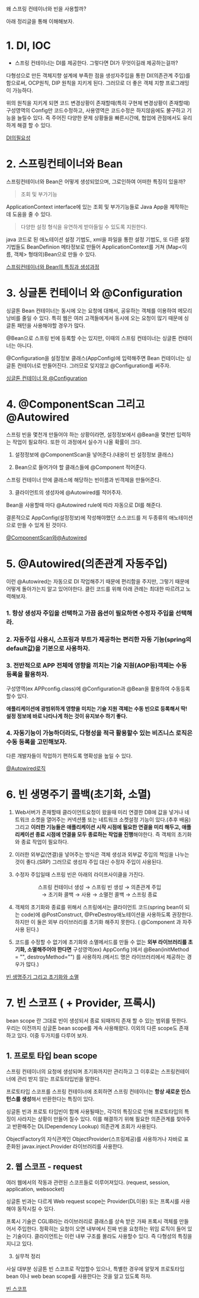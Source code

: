 왜 스프링 컨테이너와 빈을 사용할까?

아래 정리글을 통해 이해해보자.

# 1. DI, IOC

- 스프링 컨테이너는 DI를 제공한다. 그렇다면 DI가 무엇이길래 제공하는걸까?

다형성으로 만든 객체지향 설계에 부족한 점을 생성자주입을 통한 DI(의존관계 주입)를 함으로써, OCP원칙, DIP 원칙을 지키게 된다. 그러므로 더 좋은 객체 지향 프로그래밍이 가능하다.

위의 원칙을 지키게 되면 코드 변경상황이 존재할때(특히 구현체 변경상황이 존재할때) 구성영역의 Config만 코드수정하고, 사용영역은 코드수정은 하지않음에도 불구하고 기능을 늘릴수 있다.
즉 주어진 다양한 문제 상황들을 빠른시간에, 협업에 관점에서도 유리하게 해결 할 수 있다.

[DI의필요성](https://github.com/steadykyu/springStudy/blob/master/2.springCorePrinciple/00.NotespringCorePrinciple/%EC%8A%A4%ED%94%84%EB%A7%81%ED%95%B5%EC%8B%AC%EC%9B%90%EB%A6%AC3_%EA%B0%9D%EC%B2%B4%EC%A7%80%ED%96%A5%EC%9B%90%EB%A6%AC%EC%A0%81%EC%9A%A9.md)

# 2. 스프링컨테이너와 Bean

스프링컨테이너와 Bean은 어떻게 생성되었으며, 그로인하여 어떠한 특징이 있을까?

> 조회 및 부가기능

ApplicationContext interface에 있는 조회 및 부가기능들로 Java App을 제작하는데 도움을 줄 수 있다.

> 다양한 설정 형식을 유연하게 받아들일 수 있도록 지원한다.

java 코드로 된 애노테이션 설정 기법도, xml을 파일을 통한 설정 기법도, 또 다른 설정 기법들도 BeanDefinion 메타정보로 만들어 ApplicationContext를 거쳐 (Map<이름, 객체> 형태의)Bean으로 만들 수 있다.

[스프링컨테이너와 Bean의 특징과 생성과정](https://github.com/steadykyu/springStudy/blob/master/2.springCorePrinciple/00.NotespringCorePrinciple/%EC%8A%A4%ED%94%84%EB%A7%81%ED%95%B5%EC%8B%AC%EC%9B%90%EB%A6%AC4_%EC%8A%A4%ED%94%84%EB%A7%81%EC%BB%A8%ED%85%8C%EC%9D%B4%EB%84%88%EC%99%80%20%EB%B9%88.md)

# 3. 싱글톤 컨테이너 와 @Configuration

싱글톤 Bean 컨테이너는 동시에 오는 요청에 대해서, 공유하는 객체를 이용하여 메모리 낭비를 줄일 수 있다. 특히 웹은 여러 고객들에게서 동시에 오는 요청이 많기 때문에 싱글톤 패턴을 사용해야할 경우가 많다.

@Bean으로 스프링 빈에 등록할 수는 있지만, 이때의 스프링 컨테이너는 싱글톤 컨테이너는 아니다.

@Configuration을 설정정보 클래스(AppConfig)에 입력해주면 Bean 컨테이너는 싱글톤 컨테이너로 만들어진다. 그러므로 잊지않고 @Configuration를 써주자.

[싱글톤 컨테이너 와 @Configuration](https://github.com/steadykyu/springStudy/blob/master/2.springCorePrinciple/00.NotespringCorePrinciple/%EC%8A%A4%ED%94%84%EB%A7%81%ED%95%B5%EC%8B%AC%EC%9B%90%EB%A6%AC5_%EC%8B%B1%EA%B8%80%ED%86%A4%EC%BB%A8%ED%85%8C%EC%9D%B4%EB%84%88.md)

# 4. @ComponentScan 그리고 @Autowired

스프링 빈을 몇천개 만들어야 하는 상황이라면, 설정정보에서 @Bean을 몇천번 입력하는 작업이 필요하다. 또한 이 과정에서 실수가 나올 확률이 크다.

1. 설정정보에 @ComponentScan을 넣어준다.(내용이 빈 설정정보 클래스)

2. Bean으로 들어가야 할 클래스들에 @Component 적어준다.

스프링 컨테이너 안에 클래스에 해당하는 빈이름과 빈객체을 만들어준다.

3. 클라이언트의 생성자에 @Autowired를 적어주자.

Bean을 사용할때 마다 @Autowired rule에 따라 자동으로 DI를 해준다.

결론적으로 AppConfig(설정정보)에 작성해야했던 소스코드를 저 두종류의 애노테이션으로 만들 수 있게 된 것이다.

[@ComponentScan와@Autowired](https://github.com/steadykyu/springStudy/blob/master/2.springCorePrinciple/00.NotespringCorePrinciple/%EC%8A%A4%ED%94%84%EB%A7%81%ED%95%B5%EC%8B%AC%EC%9B%90%EB%A6%AC6_ComponentScan_Autowired.md)

# 5. @Autowired(의존관계 자동주입)

이런 @Autowired는 자동으로 DI 작업해주기 때문에 편리함을 주지만, 그렇기 때문에 어떻게 돌아가는지 알고 있어야한다. 클린 코드를 위해 아래 관례는 최대한 따르려고 노력해보자.

### 1. 항상 생성자 주입을 선택하고 가끔 옵션이 필요하면 수정자 주입을 선택해라.

### 2. 자동주입 사용시, 스프링과 부트가 제공하는 편리한 자동 기능(spring의 default값)을 기본으로 사용하자.

### 3. 전반적으로 APP 전체에 영향을 끼치는 기술 지원(AOP등)객체는 **수동 등록**을 활용하자.

구성영역(ex APPconfig.class)에 @Configuration과 @Bean을 활용하여 수동등록 할수 있다.

**애플리케이션에 광범위하게 영향을 미치는 기술 지원 객체는 수동 빈으로 등록해서 딱! 설정 정보에 바로
나타나게 하는 것이 유지보수 하기 좋다.**

### 4. 자동기능이 가능하더라도, 다형성을 적극 활용할수 있는 비즈니스 로직은 수동 등록을 고민해보자.

다른 개발자들이 작업하기 편하도록 명확성을 높일 수 있다.

[@Autowired로직](https://github.com/steadykyu/springStudy/blob/master/2.springCorePrinciple/00.NotespringCorePrinciple/%EC%8A%A4%ED%94%84%EB%A7%81%ED%95%B5%EC%8B%AC%EC%9B%90%EB%A6%AC7_%EC%9D%98%EC%A1%B4%EA%B4%80%EA%B3%84%EC%9E%90%EB%8F%99%EC%A3%BC%EC%9E%85.md)

# 6. 빈 생명주기 콜백(초기화, 소멸)

1.  Web서버가 존재할때 클라이언트요청이 왔을때 미리 연결한 DB에 값을 넣거나 네트워크 소켓을 열어주는 커넥션풀 또는 네트워크 소켓설정 기능이 있다.(추후 배움) 그리고 **이러한 기능들은 애플리케이션 시작 시점에 필요한 연결을 미리 해두고, 애플리케이션 종료 시점에 연결을 모두 종료하는 작업을 진행**해야한다. 즉 객체의 초기화와 종료 작업이 필요하다.

2.  이러한 외부값(연결)을 넣어주는 방식은 객체 생성과 외부값 주입의 책임을 나누는 것이 좋다.(SRP) 그러므로 생성자 주입 대신 수정자 주입이 사용된다.

3.  수정자 주입일때 스프링 빈은 아래의 라이프사이클을 가진다.
<p align="center">
스프링 컨테이너 생성 &rarr; 스프링 빈 생성 &rarr; 의존관계 주입 <br> &rarr; 초기화 콜백 &rarr; 사용 &rarr; 소멸전 콜백 &rarr; 스프링 종료
</p>

4.  객체의 초기화와 종료를 위해서 스프링에서는 클라이언트 코드(spring bean이 되는 code)에 @PostConstruct, @PreDestroy애노테이션을 사용하도록 권장한다. 하지만 이 둘은 외부 라이브러리를 초기화 해주지 못한다. ( @Component 과 자주 사용 된다.)

5.  코드를 수정할 수 없기에 초기화와 소멸메서드를 만들 수 없는 **외부 라이브러리를 초기화, 소멸해주어야 한다면** 구성영역(ex) AppConfig )에서 @Bean(initMethod = "", destroyMethod="") 를 사용하자.(메서드 명은 라이브러리에서 제공하는 경우가 많다.)

[빈 생명주기 그리고 초기화와 소멸](https://github.com/steadykyu/springStudy/blob/master/2.springCorePrinciple/00.NotespringCorePrinciple/%EC%8A%A4%ED%94%84%EB%A7%81%ED%95%B5%EC%8B%AC%EC%9B%90%EB%A6%AC8_%EB%B9%88%EC%83%9D%EB%AA%85%EC%A3%BC%EA%B8%B0%EC%BD%9C%EB%B0%B1.md)

# 7. 빈 스코프 ( + Provider, 프록시)

bean scope 란 그대로 빈이 생성되서 종료 되때까지 존재 할 수 있는 범위를 뜻한다. 우리는 이전까지 싱글톤 bean scope를 계속 사용해왔다. 이외의 다른 scope도 존재하고 있다. 이중 두가지를 다루어 보자.

## 1. 프로토 타입 bean scope

스프링 컨테이너의 요청에 생성되며 초기화까지만 관리하고 그 이후로는 스프링컨테이너에 관리 받지 않는 프로토타입빈을 말한다.

프로토타입 스코프를 스프링 컨테이너에 조회하면 스프링 컨테이너는 **항상 새로운 인스턴스를 생성**해서 반환한다는 특징이 있다.

싱글톤 빈과 프로토 타입빈이 함께 사용될때는, 각각의 특징으로 인해 프로토타입의 특징이 사라지는 상황이 만들어 질수 있다. 이를 해결하기 위해 필요한 의존관계를 찾아주고 반환해주는 DL(Dependency Lookup) 의존관계 조회가 사용된다.

ObjectFactory의 자식관계인 ObjectProvider(스프링제공)를 사용하거나 자바로 표준화된 javax.inject.Provider 라이브러리를 사용한다.

## 2. 웹 스코프 - request

여러 웹에서의 작동과 관련된 스코프들로 이루어져있다. (request, session, application, websocket)

싱글톤 빈과는 다르게 Web request scope는 Provider(DL이용) 또는 프록시를 사용해야 동작시킬 수 있다.

프록시 기술은 CGLIB라는 라이브러리로 클래스를 상속 받은 가짜 프록시 객체를 만들어서 주입한다. 정확히는 요청이 오면 내부에서 진짜 빈을 요청하는 위임 로직이 들어 있는 기술이다. 클라이언트는 이런 내부 구조를 몰라도 사용할수 있다. 즉 다형성의 특징을 지니고 있다.

3. 실무적 정리

사실 대부분 싱글톤 빈 스코프로 작업할수 있으나, 특별한 경우에 알맞게 프로토타입 bean 이나 web bean scope를 사용한다는 것을 알고 있도록 하자.

[빈 스코프](https://github.com/steadykyu/springStudy/blob/master/2.springCorePrinciple/00.NotespringCorePrinciple/%EC%8A%A4%ED%94%84%EB%A7%81%ED%95%B5%EC%8B%AC%EC%9B%90%EB%A6%AC9_%EB%B9%88%EC%8A%A4%EC%BD%94%ED%94%84.md)
